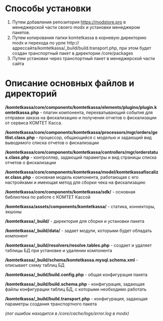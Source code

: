 # Способы установки
1. Путем добавления репозитория https://modstore.pro в менеджерской части своего modx и установки менеджером пакетов.
2. Путем копирования папки komtetkassa в корневую директорию modx и перехода по урле http://адрессайта/komtetkassa/_build/build.transport.php, при этом будет создан транспортный пакет в директории /core/packages
3. Путем установки через транспортный пакет в менеджерской части сайта

# Описание основных файлов и директорий

**/komtetkassa/core/components/komtetkassa/elements/plugins/plugin.komtetkassa.php** - плагин компонента, перехватывающий события для отправки заказа на фискализацию и получения отчетов о фискализации от сервиса КОМТЕТ Касса.

**/komtetkassa/core/components/komtetkassa/processors/mgr/orders/getlist.class.php** - процессор, общающийся с моделью и задающий вид выводимого списка отчетов о фискализации

**/komtetkassa/core/components/komtetkassa/controllers/mgr/orderstatus.class.php** - контроллер, задающий параметры и вид страницы списка отчетов о фискализации

**/komtetkassa/core/components/komtetkassa/model/komtetkassafiscalizer.class.php** - основная модель компонента, работающая с его настройками и имеющая метод для сборки чека на фискализацию

**/komtetkassa/core/components/komtetkassa/sdk/** - основная библиотека по работе с КОМТЕТ Кассой


**/komtetkassa/assets/components/komtetkassa/** - статика, коннекторы, экшоны



**/komtetkassa/_build/** - директория для сборки и установки пакета

**/komtetkassa/_build/data/** - задает модули, которыми будет обладать компонент

**/komtetkassa/_build/resolvers/resolve.tables.php** - создает и удаляет таблицы БД при установке и удалении компонента

**/komtetkassa/_build/schema/komtetkassa.mysql.schema.xml** - описывает схему таблиц БД

**/komtetkassa/_build/build.config.php** - общая конфигурация пакета

**/komtetkassa/_build/build.schema.php** - конфигурация, задающая файлы конфигурации таблиц БД, с которыми необходимо работать

**/komtetkassa/_build/build.transport.php** - конфигурация, задающая параметры создания транспортного пакета


*(лог ошибок находится в /core/cache/logs/error.log в modx)*
